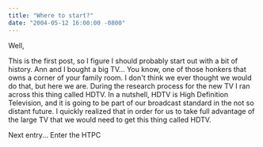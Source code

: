 ```yaml
---
title: "Where to start?"
date: "2004-05-12 16:00:00 -0800"
---
```


Well,  
  
This is the first post, so I figure I should probably start out with a bit of history. Ann and I bought a big TV... You know, one of those honkers that owns a corner of your family room. I don't think we ever thought we would do that, but here we are. During the research process for the new TV I ran across this thing called HDTV. In a nutshell, HDTV is High Definition Television, and it is going to be part of our broadcast standard in the not so distant future. I quickly realized that in order for us to take full advantage of the large TV that we would need to get this thing called HDTV.  
  
Next entry... Enter the HTPC
